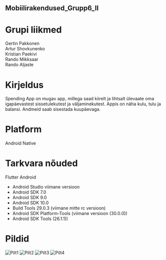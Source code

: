 ## Mobiilirakendused_Grupp6_II

# Grupi liikmed

Gertin Pakkonen<br/>
Artur Shovkunenko<br/>
Kristian Paekivi<br/>
Rando Mikksaar<br/>
Rando Aljaste

# Kirjeldus
Spending App on mugav app, millega saad kiirelt ja lihtsalt ülevaate oma igapäevastest sissetulekutest ja väljaminekutest.  Appis on näha kulu, tulu ja balansi. Andmeid saab sisestada kuupäevaga.

# Platform
Android Native

# Tarkvara nõuded
Flutter 
Android
* Android Studio viimane versioon
* Android SDK 7.0
* Android SDK 9.0
* Android SDK 10.0
* Build Tools 29.0.3 (viimane mitte rc versioon)
* Android SDK Platform-Tools (viimane versioon (30.0.0))
* Android SDK Tools (26.1.1))

# Pildid

![Pilt1](https://cdn.discordapp.com/attachments/708250423701536853/711311576187011092/unknown.png)
![Pilt2](https://cdn.discordapp.com/attachments/708250423701536853/711311711097061446/unknown.png)
![Pilt3](https://cdn.discordapp.com/attachments/708250423701536853/711311797495398471/unknown.png)
![Pilt4](https://scontent-hel2-1.xx.fbcdn.net/v/t1.15752-9/98359065_3875687212506051_6234914589499195392_n.png?_nc_cat=109&_nc_sid=b96e70&_nc_ohc=ljeObzhov80AX-aAlZ_&_nc_ht=scontent-hel2-1.xx&oh=2b52e6a08bd974cf43a2e5ced5d3d07b&oe=5EE4D0EB)
